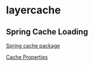 # layercache

## Spring Cache Loading 

[Spring cache package](https://github.com/spring-projects/spring-boot/tree/master/spring-boot-project/spring-boot-autoconfigure/src/main/java/org/springframework/boot/autoconfigure/cache)

[Cache Properties](https://github.com/spring-projects/spring-boot/blob/master/spring-boot-project/spring-boot-autoconfigure/src/main/java/org/springframework/boot/autoconfigure/cache/CacheProperties.java)
